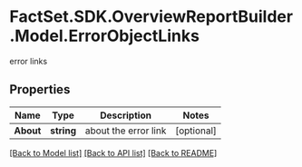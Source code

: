 # FactSet.SDK.OverviewReportBuilder.Model.ErrorObjectLinks
error links

## Properties

Name | Type | Description | Notes
------------ | ------------- | ------------- | -------------
**About** | **string** | about the error link | [optional] 

[[Back to Model list]](../README.md#documentation-for-models) [[Back to API list]](../README.md#documentation-for-api-endpoints) [[Back to README]](../README.md)

